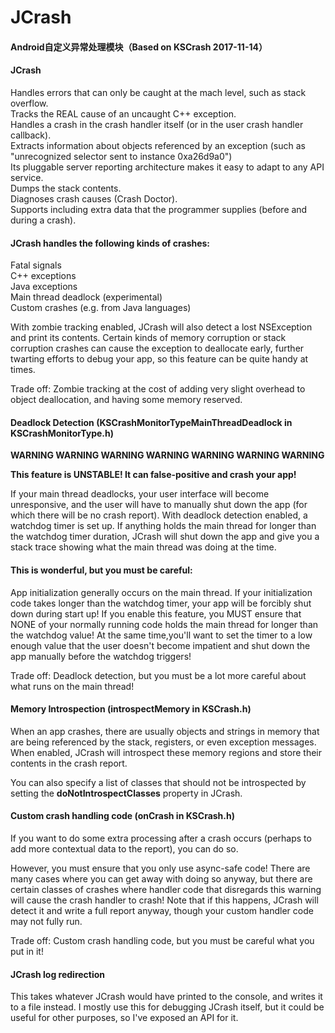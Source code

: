 # JCrash
#### Android自定义异常处理模块（Based on KSCrash 2017-11-14）  
  
#### JCrash  
Handles errors that can only be caught at the mach level, such as stack overflow.  
Tracks the REAL cause of an uncaught C++ exception.  
Handles a crash in the crash handler itself (or in the user crash handler callback).  
Extracts information about objects referenced by an exception (such as "unrecognized selector sent to instance 0xa26d9a0")  
Its pluggable server reporting architecture makes it easy to adapt to any API service.  
Dumps the stack contents.  
Diagnoses crash causes (Crash Doctor).  
Supports including extra data that the programmer supplies (before and during a crash).  
  
#### JCrash handles the following kinds of crashes:
Fatal signals  
C++ exceptions  
Java exceptions  
Main thread deadlock (experimental)  
Custom crashes (e.g. from Java languages)  

With zombie tracking enabled, JCrash will also detect a lost NSException and
print its contents. Certain kinds of memory corruption or stack corruption
crashes can cause the exception to deallocate early, further twarting efforts
to debug your app, so this feature can be quite handy at times.

Trade off: Zombie tracking at the cost of adding very slight overhead to object
           deallocation, and having some memory reserved.


#### Deadlock Detection (KSCrashMonitorTypeMainThreadDeadlock in KSCrashMonitorType.h)

**WARNING WARNING WARNING WARNING WARNING WARNING WARNING**

**This feature is UNSTABLE! It can false-positive and crash your app!**

If your main thread deadlocks, your user interface will become unresponsive,
and the user will have to manually shut down the app (for which there will be
no crash report). With deadlock detection enabled, a watchdog timer is set up.
If anything holds the main thread for longer than the watchdog timer duration,
JCrash will shut down the app and give you a stack trace showing what the
main thread was doing at the time.

#### This is wonderful, but you must be careful: 
App initialization generally occurs on the main thread. If your initialization 
code takes longer than the watchdog timer, your app will be forcibly shut down
during start up! If you enable this feature, you MUST ensure that NONE of your 
normally running code holds the main thread for longer than the watchdog value! 
At the same time,you'll want to set the timer to a low enough value that the user 
doesn't become impatient and shut down the app manually before the watchdog triggers!

Trade off: Deadlock detection, but you must be a lot more careful about what
           runs on the main thread!


#### Memory Introspection (introspectMemory in KSCrash.h)

When an app crashes, there are usually objects and strings in memory that are
being referenced by the stack, registers, or even exception messages. When
enabled, JCrash will introspect these memory regions and store their contents
in the crash report.

You can also specify a list of classes that should not be introspected by
setting the **doNotIntrospectClasses** property in JCrash.


#### Custom crash handling code (onCrash in KSCrash.h)

If you want to do some extra processing after a crash occurs (perhaps to add
more contextual data to the report), you can do so.

However, you must ensure that you only use async-safe code! There are many cases where you
can get away with doing so anyway, but there are certain classes of crashes
where handler code that disregards this warning will cause the crash handler
to crash! Note that if this happens, JCrash will detect it and write a full
report anyway, though your custom handler code may not fully run.

Trade off: Custom crash handling code, but you must be careful what you put in it!


#### JCrash log redirection

This takes whatever JCrash would have printed to the console, and writes it
to a file instead. I mostly use this for debugging JCrash itself, but it could
be useful for other purposes, so I've exposed an API for it.
